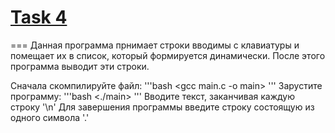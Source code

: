 # [Task 4](http://ccfit.nsu.ru/~fat/svr4tasks-new.html)
===
Данная программа прнимает строки вводимы с клавиатуры и помещает их в список, который формируется динамически. После этого программа выводит эти строки.

Сначала скомпилируйте файл:
'''bash
    <gcc main.c -o main>
'''
Зарустите программу:
'''bash
    <./main>
'''
Вводите текст, заканчивая каждую строку '\n'
Для завершения программы введите строку состоящую из одного символа '.'